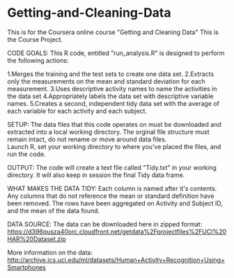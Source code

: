Getting-and-Cleaning-Data
=========================
This is for the Coursera online course "Getting and Cleaning Data"
This is the Course Project.

CODE GOALS:
This R code, entitled "run_analysis.R" is designed to perform the following actions:

1.Merges the training and the test sets to create one data set.
2.Extracts only the measurements on the mean and standard deviation for each measurement. 
3.Uses descriptive activity names to name the activities in the data set
4.Appropriately labels the data set with descriptive variable names. 
5.Creates a second, independent tidy data set with the average of each variable for each activity and each subject. 

SETUP:  The data files that this code operates on must be downloaded and extracted into a local working directory.
The orginal file structure must remain intact, do not rename or move around data files.  
Launch R, set your working directory to where you've placed the files, and run the code.

OUTPUT:  The code will create a text file called "Tidy.txt" in your working directory. 
It will also keep in session the final Tidy data frame.

WHAT MAKES THE DATA TIDY: Each column is named after it's contents. Any columns that do not reference the mean or standard definition have been removed. The rows have been aggregated on Activity and Subject ID, and the mean of the data found.

DATA SOURCE:
The data can be downloaded here in zipped format:
https://d396qusza40orc.cloudfront.net/getdata%2Fprojectfiles%2FUCI%20HAR%20Dataset.zip

More information on the data:
http://archive.ics.uci.edu/ml/datasets/Human+Activity+Recognition+Using+Smartphones
